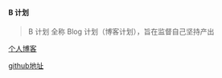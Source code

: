#### B 计划

>  B 计划 全称 Blog 计划（博客计划），旨在监督自己坚持产出

[个人博客](https://d-ouyang.github.io/)

[github地址](<https://github.com/d-ouyang/d-ouyang.github.io>)

